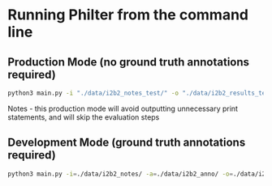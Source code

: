 # Running Philter from the command line

## Production Mode (no ground truth annotations required)
```bash
python3 main.py -i "./data/i2b2_notes_test/" -o "./data/i2b2_results_test/" -f=./configs/ucsf_pipeline_test_map_regex_context.json --prod=True
```
Notes - this production mode will avoid outputting unnecessary print statements, and will skip the evaluation steps

## Development Mode (ground truth annotations required)
```bash
python3 main.py -i=./data/i2b2_notes/ -a=./data/i2b2_anno/ -o=./data/i2b2_results/ -f=./configs/ucsf_pipeline_test_map_regex_context.json
```
